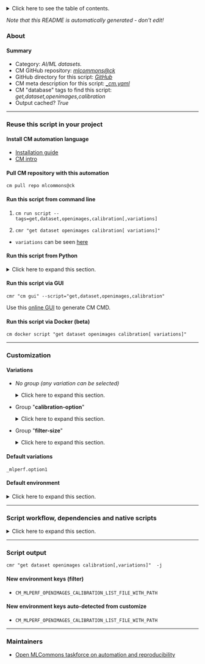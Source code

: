 <details>
<summary>Click here to see the table of contents.</summary>

* [About](#about)
* [Summary](#summary)
* [Reuse this script in your project](#reuse-this-script-in-your-project)
  * [ Install CM automation language](#install-cm-automation-language)
  * [ Check CM script flags](#check-cm-script-flags)
  * [ Run this script from command line](#run-this-script-from-command-line)
  * [ Run this script from Python](#run-this-script-from-python)
  * [ Run this script via GUI](#run-this-script-via-gui)
  * [ Run this script via Docker (beta)](#run-this-script-via-docker-(beta))
* [Customization](#customization)
  * [ Variations](#variations)
  * [ Default environment](#default-environment)
* [Script workflow, dependencies and native scripts](#script-workflow-dependencies-and-native-scripts)
* [Script output](#script-output)
* [New environment keys (filter)](#new-environment-keys-(filter))
* [New environment keys auto-detected from customize](#new-environment-keys-auto-detected-from-customize)
* [Maintainers](#maintainers)

</details>

*Note that this README is automatically generated - don't edit!*

### About

#### Summary

* Category: *AI/ML datasets.*
* CM GitHub repository: *[mlcommons@ck](https://github.com/mlcommons/ck/tree/master/cm-mlops)*
* GitHub directory for this script: *[GitHub](https://github.com/mlcommons/ck/tree/master/cm-mlops/script/get-dataset-openimages-calibration)*
* CM meta description for this script: *[_cm.yaml](_cm.yaml)*
* CM "database" tags to find this script: *get,dataset,openimages,calibration*
* Output cached? *True*
___
### Reuse this script in your project

#### Install CM automation language

* [Installation guide](https://github.com/mlcommons/ck/blob/master/docs/installation.md)
* [CM intro](https://doi.org/10.5281/zenodo.8105339)

#### Pull CM repository with this automation

```cm pull repo mlcommons@ck```


#### Run this script from command line

1. `cm run script --tags=get,dataset,openimages,calibration[,variations] `

2. `cmr "get dataset openimages calibration[ variations]" `

* `variations` can be seen [here](#variations)

#### Run this script from Python

<details>
<summary>Click here to expand this section.</summary>

```python

import cmind

r = cmind.access({'action':'run'
                  'automation':'script',
                  'tags':'get,dataset,openimages,calibration'
                  'out':'con',
                  ...
                  (other input keys for this script)
                  ...
                 })

if r['return']>0:
    print (r['error'])

```

</details>


#### Run this script via GUI

```cmr "cm gui" --script="get,dataset,openimages,calibration"```

Use this [online GUI](https://cKnowledge.org/cm-gui/?tags=get,dataset,openimages,calibration) to generate CM CMD.

#### Run this script via Docker (beta)

`cm docker script "get dataset openimages calibration[ variations]" `

___
### Customization


#### Variations

  * *No group (any variation can be selected)*
    <details>
    <summary>Click here to expand this section.</summary>

    * `_filter`
      - Environment variables:
        - *CM_CALIBRATE_FILTER*: `yes`
      - Workflow:
        1. ***Read "deps" on other CM scripts***
           * get,python3
             * CM names: `--adr.['python', 'python3']...`
             - CM script: [get-python3](https://github.com/mlcommons/ck/tree/master/cm-mlops/script/get-python3)
           * get,openimages,dataset,original,_calibration
             - CM script: [get-dataset-openimages](https://github.com/mlcommons/ck/tree/master/cm-mlops/script/get-dataset-openimages)

    </details>


  * Group "**calibration-option**"
    <details>
    <summary>Click here to expand this section.</summary>

    * **`_mlperf.option1`** (default)
      - Environment variables:
        - *CM_MLPERF_OPENIMAGES_CALIBRATION_OPTION*: `one`
        - *CM_DOWNLOAD_CHECKSUM1*: `f09719174af3553119e2c621157773a6`
      - Workflow:

    </details>


  * Group "**filter-size**"
    <details>
    <summary>Click here to expand this section.</summary>

    * `_filter-size.#`
      - Environment variables:
        - *CM_CALIBRATION_FILTER_SIZE*: `#`
      - Workflow:
    * `_filter-size.400`
      - Environment variables:
        - *CM_CALIBRATION_FILTER_SIZE*: `400`
      - Workflow:

    </details>


#### Default variations

`_mlperf.option1`
#### Default environment

<details>
<summary>Click here to expand this section.</summary>

These keys can be updated via `--env.KEY=VALUE` or `env` dictionary in `@input.json` or using script flags.


</details>

___
### Script workflow, dependencies and native scripts

<details>
<summary>Click here to expand this section.</summary>

  1. ***Read "deps" on other CM scripts from [meta](https://github.com/mlcommons/ck/tree/master/cm-mlops/script/get-dataset-openimages-calibration/_cm.yaml)***
     * download,file
       * CM names: `--adr.['calibration-file-downloader']...`
       - CM script: [download-file](https://github.com/mlcommons/ck/tree/master/cm-mlops/script/download-file)
  1. ***Run "preprocess" function from [customize.py](https://github.com/mlcommons/ck/tree/master/cm-mlops/script/get-dataset-openimages-calibration/customize.py)***
  1. Read "prehook_deps" on other CM scripts from [meta](https://github.com/mlcommons/ck/tree/master/cm-mlops/script/get-dataset-openimages-calibration/_cm.yaml)
  1. ***Run native script if exists***
     * [run-filter.sh](https://github.com/mlcommons/ck/tree/master/cm-mlops/script/get-dataset-openimages-calibration/run-filter.sh)
  1. Read "posthook_deps" on other CM scripts from [meta](https://github.com/mlcommons/ck/tree/master/cm-mlops/script/get-dataset-openimages-calibration/_cm.yaml)
  1. ***Run "postrocess" function from [customize.py](https://github.com/mlcommons/ck/tree/master/cm-mlops/script/get-dataset-openimages-calibration/customize.py)***
  1. Read "post_deps" on other CM scripts from [meta](https://github.com/mlcommons/ck/tree/master/cm-mlops/script/get-dataset-openimages-calibration/_cm.yaml)
</details>

___
### Script output
`cmr "get dataset openimages calibration[,variations]"  -j`
#### New environment keys (filter)

* `CM_MLPERF_OPENIMAGES_CALIBRATION_LIST_FILE_WITH_PATH`
#### New environment keys auto-detected from customize

* `CM_MLPERF_OPENIMAGES_CALIBRATION_LIST_FILE_WITH_PATH`
___
### Maintainers

* [Open MLCommons taskforce on automation and reproducibility](https://github.com/mlcommons/ck/blob/master/docs/taskforce.md)